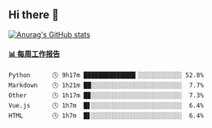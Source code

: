 ## Hi there 👋

[![Anurag's GitHub stats](https://github-readme-stats-orilights.vercel.app/api?username=orilights)](https://github.com/anuraghazra/github-readme-stats)

<!--
**OriLight152/OriLight152** is a ✨ _special_ ✨ repository because its `README.md` (this file) appears on your GitHub profile.

Here are some ideas to get you started:

- 🔭 I’m currently working on ...
- 🌱 I’m currently learning ...
- 👯 I’m looking to collaborate on ...
- 🤔 I’m looking for help with ...
- 💬 Ask me about ...
- 📫 How to reach me: ...
- 😄 Pronouns: ...
- ⚡ Fun fact: ...
-->

<!-- waka-box start -->
#### <a href="https://gist.github.com/92c8d5b388768c10efcba86e82b7c4fb" target="_blank">📊 每周工作报告</a>
```text
Python      🕓 9h17m ██████████████▎░░░░░░░░░░░░ 52.8%
Markdown    🕓 1h21m ██░░░░░░░░░░░░░░░░░░░░░░░░░  7.7%
Other       🕓 1h17m █▉░░░░░░░░░░░░░░░░░░░░░░░░░  7.3%
Vue.js      🕓 1h7m  █▋░░░░░░░░░░░░░░░░░░░░░░░░░  6.4%
HTML        🕓 1h7m  █▋░░░░░░░░░░░░░░░░░░░░░░░░░  6.4%
```
<!-- Powered by https://github.com/journey-ad/waka-box-go . -->
<!-- waka-box end -->
